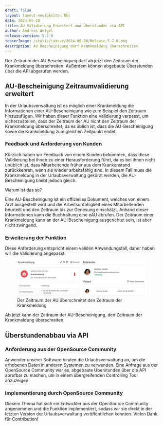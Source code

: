 ```yaml
---
draft: false
layout: layout-neuigkeiten.hbs
date: 2024-09-20
title: AU Validierung Erweitert und Überstunden via API
author: Andreas Weigel
release-version: 5.7.0
teaserImage: /static/teaser/2024-09-20/Release-5.7.0.png
description: AU Bescheinigung darf Krankmeldung überschreiten
---
```


Der Zeitraum der AU Bescheinigung darf ab jetzt den Zeitraum der Krankmeldung überschreiten.
Außerdem können abgebaute Überstunden über die API abgerufen werden.

<!-- more -->

## AU-Bescheinigung Zeitraumvalidierung erweitert

In der Urlaubsverwaltung ist es möglich einer Krankmeldung die Informationen einer AU-Bescheinigung wie zum Beispiel den Zeitraum hinzuzufügen.
Wir haben dieser Funktion eine Validierung verpasst, um sicherzustellen, dass der Zeitraum der AU nicht den Zeitraum der Krankmeldung überschreitet,
da es üblich ist, dass die AU-Bescheinigung sowie die Krankmeldung zum gleichen Zeitpunkt endet.

### Feedback und Anforderung von Kunden

Kürzlich haben wir Feedback von einem Kunden bekommen, dass diese Validierung bei ihnen zu einer Herausforderung führt,
da es bei ihnen nicht unüblich ist, dass Mitarbeitende früher aus dem Krankenstand zurückkehren, wenn sie wieder arbeitsfähig sind.
In diesem Fall muss die Krankmeldung in der Urlaubsverwaltung gekürzt werden, die AU-Bescheinigung bleibt jedoch gleich.

Warum ist das so?

Eine AU-Bescheinigung ist ein offizielles Dokument, welches von einem Arzt ausgestellt wird und die Arbeitsunfähigkeit
eines Mitarbeitenden beurteilt und den Zeitraum bis zur Genesung einschätzt. Anhand dieser Informationen
kann die Buchhaltung eine eAU abrufen. Der Zeitraum einer Krankmeldung kann an der AU-Bescheinigung ausgerichtet sein, ist aber nicht zwingend.

### Erweiterung der Funktion

Diese Anforderung entspricht einem validen Anwendungsfall, daher haben wir die Validierung angepasst.

<div class="flex my-8">
    <figure>
        <picture>
            <img
              src="AU-Zeitraum.png"
              alt="Der Zeitraum der AU überschreitet den Zeitraum der Krankmeldung"
              decoding="async"
              loading="lazy"
              class="rounded-lg"
            />
        </picture>
        <figcaption class="text-sm text-center">Der Zeitraum der AU überschreitet den Zeitraum der Krankmeldung</figcaption>
    </figure>
</div>

Ab jetzt kann der Zeitraum der AU-Bescheinigung, den Zeitraum der Krankmeldung überschreiten.

## Überstundenabbau via API

### Anforderung aus der OpenSource Community

Anwender unserer Software binden die Urlaubsverwaltung an, um die erhobenen Daten in anderen Systemen zu verwenden.
Eine Anfrage aus der OpenSource Community war es, abgebaute Überstunden über die API abrufbar zu machen, um in einem
übergreifenden Controlling Tool anzuzeigen.

### Implementierung durch OpenSource Community

Diesem Thema hat sich ein Entwickler aus der OpenSource Community angenommen und die Funktion implementiert,
sodass wir sie direkt in der letzten Version der Urlaubsverwaltung veröffentlichen konnten.
Vielen Dank für Contribution!
